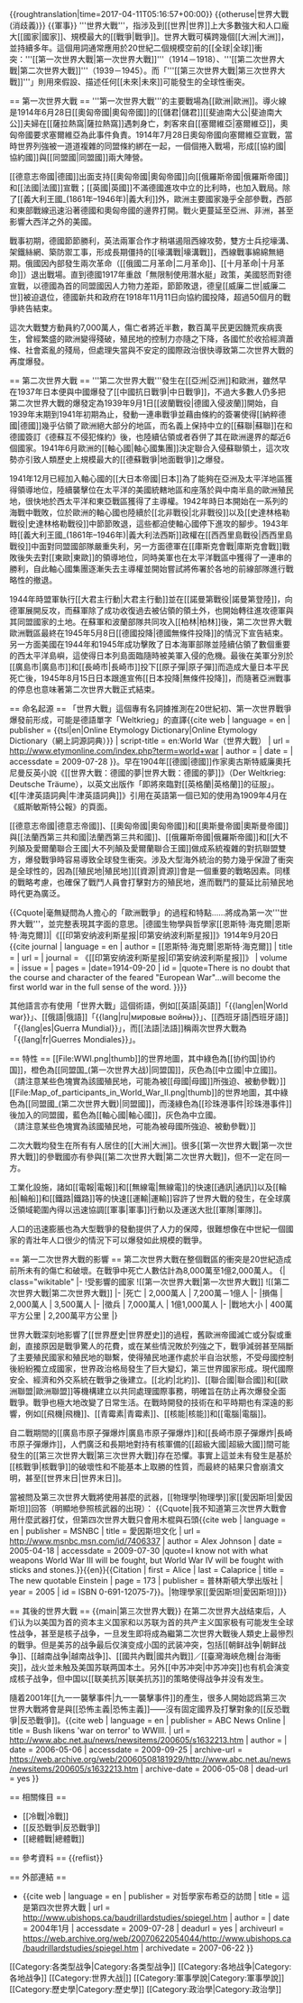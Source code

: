 {{roughtranslation|time=2017-04-11T05:16:57+00:00}}<!-- 隨便看看就發現 a reference to 譯作「參照」，有沒有自己讀過啊？ -->
{{otheruse|世界大戰 (消歧義)}}
{{軍事}}
'''世界大戰'''，指涉及到[[世界|世界]]上大多數強大和人口龐大[[國家|國家]]、規模最大的[[戰爭|戰爭]]。世界大戰可橫跨幾個[[大洲|大洲]]，並持續多年。這個用詞通常應用於20世紀二個規模空前的[[全球|全球]]衝突：'''[[第一次世界大戰|第一次世界大戰]]'''（1914－1918）、'''[[第二次世界大戰|第二次世界大戰]]'''（1939－1945）。而「'''[[第三次世界大戰|第三次世界大戰]]'''」則用來假設、描述任何[[未來|未來]]可能發生的全球性衝突。

== 第一次世界大戰 ==
'''第一次世界大戰'''的主要戰場為[[歐洲|歐洲]]。導火線是1914年6月28日[[奧匈帝國|奧匈帝國]]的[[儲君|儲君]][[斐迪南大公|斐迪南大公]]夫婦在[[薩拉熱窩|薩拉熱窩]]遇刺身亡，刺客來自[[塞爾維亞|塞爾維亞]]，奧匈帝國要求塞爾維亞為此事件負責。1914年7月28日奧匈帝國向塞爾維亞宣戰，當時世界列強被一道道複雜的同盟條約綁在一起，一個個捲入戰場，形成[[協約國|協約國]]與[[同盟國|同盟國]]兩大陣營。

[[德意志帝國|德國]]出面支持[[奧匈帝國|奧匈帝國]]向[[俄羅斯帝國|俄羅斯帝國]]和[[法國|法國]]宣戰；[[英國|英國]]不滿德國進攻中立的比利時，也加入戰局。除了[[義大利王國_(1861年–1946年)|義大利]]外，歐洲主要國家幾乎全部參戰，西部和東部戰線迅速沿著德國和奧匈帝國的邊界打開。戰火更蔓延至亞洲、非洲，甚至影響大西洋之外的美國。

戰事初期，德國節節勝利，英法兩軍合作才稍堪遏阻西線攻勢，雙方士兵挖壕溝、架鐵絲網、築防禦工事，形成長期僵持的[[壕溝戰|壕溝戰]]，西線戰事綿綿無絕期。俄國因內部發生兩次革命（[[俄國二月革命|二月革命]]、[[十月革命|十月革命]]）退出戰場。直到德國1917年重啟「無限制使用潛水艇」政策，美國怒而對德宣戰，以德國為首的同盟國因人力物力差距，節節敗退，德皇[[威廉二世|威廉二世]]被迫退位，德國新共和政府在1918年11月11日向協約國投降，超過50個月的戰爭終告結束。

這次大戰雙方動員約7,000萬人，傷亡者將近半數，數百萬平民更因饑荒疾病喪生，曾經繁盛的歐洲變得殘破，殖民地的控制力亦隨之下降，各國忙於收拾經濟蕭條、社會紊亂的殘局，但處理失當與不安定的國際政治很快導致第二次世界大戰的再度爆發。

== 第二次世界大戰 ==
'''第二次世界大戰'''發生在[[亞洲|亞洲]]和歐洲，雖然早在1937年日本便與中國爆發了[[中國抗日戰爭|中日戰爭]]，不過大多數人仍多把第二次世界大戰的爆發定為1939年9月1日[[波蘭戰役|德國入侵波蘭]]開始，自1939年末期到1941年初期為止，發動一連串戰爭並藉由條約的簽署使得[[納粹德國|德國]]幾乎佔領了歐洲絕大部分的地區，而名義上保持中立的[[蘇聯|蘇聯]]在和德國簽訂《德蘇互不侵犯條約》後，也陸續佔領或者吞併了其在歐洲邊界的鄰近6個國家。1941年6月歐洲的[[軸心國|軸心國集團]]決定聯合入侵蘇聯領土，這次攻勢亦引致人類歷史上規模最大的[[德蘇戰爭|地面戰爭]]之爆發。

1941年12月已經加入軸心國的[[大日本帝國|日本]]為了能夠在亞洲及太平洋地區獲得領導地位，陸續襲擊位在太平洋的美國統轄地區和座落於與中南半島的歐洲殖民地，很快地於西太平洋和東亞戰區獲得了主導權。1942年時日本開始在一系列的海戰中戰敗，位於歐洲的軸心國也陸續於[[北非戰役|北非戰役]]以及[[史達林格勒戰役|史達林格勒戰役]]中節節敗退，這些都迫使軸心國停下進攻的腳步。1943年時[[義大利王國_(1861年–1946年)|義大利法西斯]]政權在[[西西里島戰役|西西里島戰役]]中面對同盟國部隊嚴重失利，另一方面德軍在[[庫斯克會戰|庫斯克會戰]]戰敗後失去對[[東歐|東歐]]的領導地位，同時美軍也在太平洋戰區中獲得了一連串的勝利，自此軸心國集團逐漸失去主導權並開始嘗試將佈署於各地的前線部隊進行戰略性的撤退。

1944年時盟軍執行[[大君主行動|大君主行動]]並在[[諾曼第戰役|諾曼第登陸]]，向德軍展開反攻，而蘇軍除了成功收復過去被佔領的領土外，也開始轉往進攻德軍與其同盟國家的土地。在蘇軍和波蘭部隊共同攻入[[柏林|柏林]]後，第二次世界大戰歐洲戰區最終在1945年5月8日[[德國投降|德國無條件投降]]的情況下宣告結束。另一方面美國在1944年和1945年成功擊敗了日本海軍部隊並陸續佔領了數個重要的西太平洋島嶼，這使得日本列島面臨隨時被美軍入侵的危機。最後在美軍分別於[[廣島市|廣島市]]和[[長崎市|長崎市]]投下[[原子彈|原子彈]]而造成大量日本平民死亡後，1945年8月15日日本跟進宣佈[[日本投降|無條件投降]]，而隨著亞洲戰事的停息也意味著第二次世界大戰正式結束。

== 命名起源 ==
「世界大戰」這個專有名詞據推測在20世紀初、第一次世界戰爭爆發前形成，可能是德語單字「Weltkrieg」的直譯<ref name="Etym">{{cite web | language = en | publisher = {{tsl|en|Online Etymology Dictionary|Online Etymology Dictionary（網上詞源詞典）}} | script-title = en:World War（世界大戰） | url = http://www.etymonline.com/index.php?term=world+war | author =  | date =  | accessdate = 2009-07-28 }}</ref>。早在1904年[[德國|德國]]作家奧古斯特威廉奧托尼曼反英小說《[[世界大戰：德國的夢|世界大戰：德國的夢]]》（Der Weltkrieg: Deutsche Träume），以英文出版作「即將來臨對[[英格蘭|英格蘭]]的征服」。《[[牛津英語詞典|牛津英語詞典]]》引用在英語第一個已知的使用為1909年4月在《威斯敏斯特公報》的頁面。

[[德意志帝國|德意志帝國]]、[[奧匈帝國|奧匈帝國]]和[[奧斯曼帝國|奧斯曼帝國]]與[[法蘭西第三共和國|法蘭西第三共和國]]、[[俄羅斯帝國|俄羅斯帝國]]和[[大不列顛及愛爾蘭聯合王國|大不列顛及愛爾蘭聯合王國]]做成系統複雜的對抗聯盟雙方，爆發戰爭時容易導致全球發生衝突。涉及大型海外統治的勢力幾乎保證了衝突是全球性的，因為[[殖民地|殖民地]][[資源|資源]]會是一個重要的戰略因素。同樣的戰略考慮，也確保了戰鬥人員會打擊對方的殖民地，進而戰鬥的蔓延比前殖民地時代更為廣泛。

{{Cquote|毫無疑問為人擔心的「歐洲戰爭」的過程和特點……將成為第一次'''世界大戰'''，並完整表現其字面的意思。|德國生物學與哲學家[[恩斯特·海克爾|恩斯特·海克爾]]|《[[印第安纳波利斯星报|印第安纳波利斯星报]]》1914年9月20日<ref>{{cite journal | language = en | author = [[恩斯特·海克爾|恩斯特·海克爾]] | title =  | url =  | journal = 《[[印第安纳波利斯星报|印第安纳波利斯星报]]》 | volume =  | issue =  | pages =  |date=1914-09-20 | id = |quote=There is no doubt that the course and character of the feared "European War"...will become the first world war in the full sense of the word. }}</ref>}}
<!--英文維基百科原來餘下部分較適合放在WWI/II的命名-->

其他語言亦有使用「世界大戰」這個術語，例如[[英語|英語]]「{{lang|en|World war}}」、[[俄語|俄語]]「{{lang|ru|мировые войны}}」、[[西班牙語|西班牙語]]「{{lang|es|Guerra Mundial}}」，而[[法語|法語]]稱兩次世界大戰為「{{lang|fr|Guerres Mondiales}}」。

== 特性 ==
[[File:WWI.png|thumb]]的世界地圖，其中綠色為[[协约国|协约国]]，橙色為[[同盟国_(第一次世界大战)|同盟国]]，灰色為[[中立國|中立國]]。<br />（請注意某些色塊實為該國殖民地，可能為被[[母國|母國]]所強迫、被動參戰）]]
[[File:Map_of_participants_in_World_War_II.png|thumb]]的世界地圖，其中綠色為[[同盟國_(第二次世界大戰)|同盟國]]，而淺綠色為[[珍珠港事件|珍珠港事件]]後加入的同盟國，藍色為[[軸心國|軸心國]]，灰色為中立國。<br />（請注意某些色塊實為該國殖民地，可能為被母國所強迫、被動參戰）]]

二次大戰均發生在所有有人居住的[[大洲|大洲]]。很多[[第一次世界大戰|第一次世界大戰]]的參戰國亦有參與[[第二次世界大戰|第二次世界大戰]]，但不一定在同一方。

工業化設施，諸如[[電報|電報]]和[[無線電|無線電]]的快速[[通訊|通訊]]以及[[輪船|輪船]]和[[鐵路|鐵路]]等的快速[[運輸|運輸]]容許了世界大戰的發生，在全球廣泛領域範圍內得以迅速協調[[軍事|軍事]]行動以及運送大批[[軍隊|軍隊]]。

人口的迅速膨脹也為大型戰爭的發動提供了人力的保障，很難想像在中世紀一個國家的青壯年人口很少的情況下可以爆發如此規模的戰爭。

== 第一二次世界大戰的影響 ==
第二次世界大戰在整個戰區的衝突是20世紀造成前所未有的傷亡和破壞。在戰爭中死亡人數估計為8,000萬至1億2,000萬人。
{| class="wikitable"
|-
!受影響的國家
![[第一次世界大戰|第一次世界大戰]]
![[第二次世界大戰|第二次世界大戰]]
|-
|死亡
| 2,000萬人
| 7,200萬－1億人
|-
|損傷
| 2,000萬人
| 3,500萬人
|-
|徵兵
| 7,000萬人
| 1億1,000萬人
|-
|戰地大小
| 400萬平方公里
| 2,200萬平方公里
|}

世界大戰深刻地影響了[[世界歷史|世界歷史]]的過程，舊歐洲帝國滅亡或分裂或重創，直接原因是戰爭驚人的花費，或在某些情況敗於列強之下，戰爭減弱甚至隔斷了主要殖民國家和殖民地的聯繫，使得殖民地運作處於半自治狀態，不受母國控制後紛紛獨立成國家，世界政治格局發生了巨大變幻，第三世界國家形成。現代國際安全、經濟和外交系統在戰爭之後建立。[[北約|北約]]、[[聯合國|聯合國]]和[[歐洲聯盟|歐洲聯盟]]等機構建立以共同處理國際事務，明確旨在防止再次爆發全面戰爭。戰爭也極大地改變了日常生活。在戰時開發的技術在和平時期也有深遠的影響，例如[[飛機|飛機]]、[[青霉素|青霉素]]、[[核能|核能]]和[[電腦|電腦]]。

自二戰期間的[[廣島市原子彈爆炸|廣島市原子彈爆炸]]和[[長崎市原子彈爆炸|長崎市原子彈爆炸]]，人們廣泛和長期地對持有核軍備的[[超級大國|超級大國]]間可能發生的[[第三次世界大戰|第三次世界大戰]]存在恐懼。事實上這並未有發生是基於[[核戰爭|核戰爭]]的破壞性和不能基本上取勝的性質，而最終的結果只會崩潰文明，甚至[[世界末日|世界末日]]。

當被問及第三次世界大戰將使用甚麼的武器，[[物理學|物理學]]家[[愛因斯坦|愛因斯坦]]回答（明顯地參照核武器的出現）：
{{Cquote|我不知道第三次世界大戰會用什麼武器打仗，但第四次世界大戰只會用木棍與石頭<ref>{{cite web | language = en | publisher = MSNBC | title = 愛因斯坦文化 | url = http://www.msnbc.msn.com/id/7406337 | author = Alex Johnson | date = 2005-04-18 | accessdate = 2009-07-30 |quote=I know not with what weapons World War III will be fought, but World War IV will be fought with sticks and stones.}}</ref><ref>{{en}}{{Citation | first = Alice | last = Calaprice | title = The new quotable Einstein | page = 173 | publisher = 普林斯頓大學出版社 | year = 2005 | id = ISBN 0-691-12075-7}}</ref>。|物理學家[[愛因斯坦|愛因斯坦]]}}

== 其後的世界大戰 ==
{{main|第三次世界大戰}}
在第二次世界大战结束后，人们认为以美国为首的资本主义国家和以苏联为首的共产主义国家极有可能发生全球性战争，甚至是核子战争，一旦发生即将成為繼第二次世界大戰後人類史上最慘烈的戰爭。但是美苏的战争最后仅演变成小国的武装冲突，包括[[朝鲜战争|朝鲜战争]]、[[越南战争|越南战争]]、[[國共內戰|國共內戰]]／[[臺灣海峽危機|台海衝突]]，战火並未触及美国苏联两国本土。另外[[中苏冲突|中苏冲突]]也有机会演变成核子战争，但中国以[[联美抗苏|联美抗苏]]的策略使得战争并没有发生。

隨着2001年[[九一一襲擊事件|九一一襲擊事件]]的產生，很多人開始認爲第三次世界大戰將會是與[[恐怖主義|恐怖主義]]——沒有固定國界及打擊對象的[[反恐戰爭|反恐戰爭]]。<ref>{{cite web | language = en | publisher = ABC News Online | title = Bush likens 'war on terror' to WWIII. | url = http://www.abc.net.au/news/newsitems/200605/s1632213.htm | author =  | date = 2006-05-06 | accessdate = 2009-09-25 | archive-url = https://web.archive.org/web/20060508181929/http://www.abc.net.au/news/newsitems/200605/s1632213.htm | archive-date = 2006-05-08 | dead-url = yes }}</ref>

== 相關條目 ==
* [[冷戰|冷戰]]
* [[反恐戰爭|反恐戰爭]]
* [[總體戰|總體戰]]

== 參考資料 ==
{{reflist}}

== 外部連結 ==
* {{cite web | language = en | publisher = 对哲學家布希亞的訪問 | title = 這是第四次世界大戰 | url = http://www.ubishops.ca/baudrillardstudies/spiegel.htm | author =  | date = 2004年1月 | accessdate = 2009-07-28 | deadurl = yes | archiveurl = https://web.archive.org/web/20070622054044/http://www.ubishops.ca/baudrillardstudies/spiegel.htm | archivedate = 2007-06-22 }}

[[Category:各类型战争|Category:各类型战争]]
[[Category:各地战争|Category:各地战争]]
[[Category:世界大战|]]
[[Category:軍事學說|Category:軍事學說]]
[[Category:歷史學|Category:歷史學]]
[[Category:政治學|Category:政治學]]